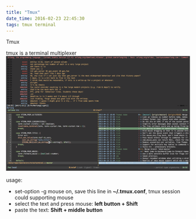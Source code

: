 ```yaml
---
title: "Tmux"
date_time: 2016-02-23 22:45:30
tags: tmux terminal
---
```


Tmux

tmux is a terminal multiplexer
![tmux](/imgs/ss-tmux4.png)

usage:

- set-option -g mouse on, save this line in __~/.tmux.conf__, tmux session could supporting mouse
- select the text and press mouse: **left button + Shift**
- paste the text: **Shift + middle button**
